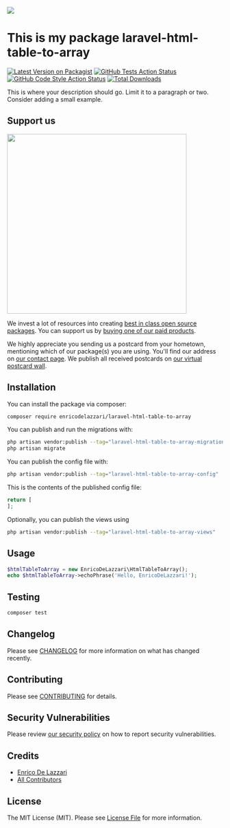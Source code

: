 
[<img src="https://github-ads.s3.eu-central-1.amazonaws.com/support-ukraine.svg?t=1" />](https://supportukrainenow.org)

# This is my package laravel-html-table-to-array

[![Latest Version on Packagist](https://img.shields.io/packagist/v/enricodelazzari/laravel-html-table-to-array.svg?style=flat-square)](https://packagist.org/packages/enricodelazzari/laravel-html-table-to-array)
[![GitHub Tests Action Status](https://img.shields.io/github/workflow/status/enricodelazzari/laravel-html-table-to-array/run-tests?label=tests)](https://github.com/enricodelazzari/laravel-html-table-to-array/actions?query=workflow%3Arun-tests+branch%3Amain)
[![GitHub Code Style Action Status](https://img.shields.io/github/workflow/status/enricodelazzari/laravel-html-table-to-array/Check%20&%20fix%20styling?label=code%20style)](https://github.com/enricodelazzari/laravel-html-table-to-array/actions?query=workflow%3A"Check+%26+fix+styling"+branch%3Amain)
[![Total Downloads](https://img.shields.io/packagist/dt/enricodelazzari/laravel-html-table-to-array.svg?style=flat-square)](https://packagist.org/packages/enricodelazzari/laravel-html-table-to-array)

This is where your description should go. Limit it to a paragraph or two. Consider adding a small example.

## Support us

[<img src="https://github-ads.s3.eu-central-1.amazonaws.com/laravel-html-table-to-array.jpg?t=1" width="419px" />](https://spatie.be/github-ad-click/laravel-html-table-to-array)

We invest a lot of resources into creating [best in class open source packages](https://spatie.be/open-source). You can support us by [buying one of our paid products](https://spatie.be/open-source/support-us).

We highly appreciate you sending us a postcard from your hometown, mentioning which of our package(s) you are using. You'll find our address on [our contact page](https://spatie.be/about-us). We publish all received postcards on [our virtual postcard wall](https://spatie.be/open-source/postcards).

## Installation

You can install the package via composer:

```bash
composer require enricodelazzari/laravel-html-table-to-array
```

You can publish and run the migrations with:

```bash
php artisan vendor:publish --tag="laravel-html-table-to-array-migrations"
php artisan migrate
```

You can publish the config file with:

```bash
php artisan vendor:publish --tag="laravel-html-table-to-array-config"
```

This is the contents of the published config file:

```php
return [
];
```

Optionally, you can publish the views using

```bash
php artisan vendor:publish --tag="laravel-html-table-to-array-views"
```

## Usage

```php
$htmlTableToArray = new EnricoDeLazzari\HtmlTableToArray();
echo $htmlTableToArray->echoPhrase('Hello, EnricoDeLazzari!');
```

## Testing

```bash
composer test
```

## Changelog

Please see [CHANGELOG](CHANGELOG.md) for more information on what has changed recently.

## Contributing

Please see [CONTRIBUTING](https://github.com/spatie/.github/blob/main/CONTRIBUTING.md) for details.

## Security Vulnerabilities

Please review [our security policy](../../security/policy) on how to report security vulnerabilities.

## Credits

- [Enrico De Lazzari](https://github.com/enricodelazzari)
- [All Contributors](../../contributors)

## License

The MIT License (MIT). Please see [License File](LICENSE.md) for more information.
